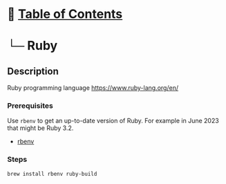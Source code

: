 # 📁 [Table of Contents](README.md#toc)
# └─ Ruby

## Description

Ruby programming language <https://www.ruby-lang.org/en/>

### Prerequisites

Use `rbenv` to get an up-to-date version of Ruby. For example in June 2023 that might be Ruby 3.2.

- [rbenv](rbenv.md)

### Steps

```sh
brew install rbenv ruby-build
```

